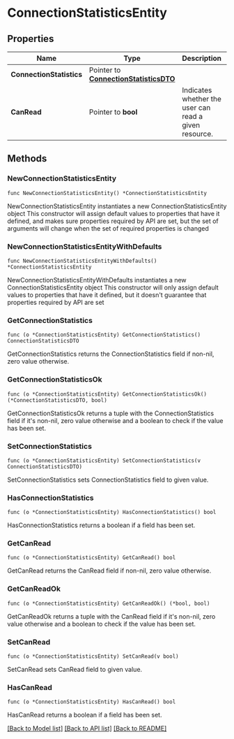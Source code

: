 # ConnectionStatisticsEntity

## Properties

Name | Type | Description | Notes
------------ | ------------- | ------------- | -------------
**ConnectionStatistics** | Pointer to [**ConnectionStatisticsDTO**](ConnectionStatisticsDTO.md) |  | [optional] 
**CanRead** | Pointer to **bool** | Indicates whether the user can read a given resource. | [optional] [readonly] 

## Methods

### NewConnectionStatisticsEntity

`func NewConnectionStatisticsEntity() *ConnectionStatisticsEntity`

NewConnectionStatisticsEntity instantiates a new ConnectionStatisticsEntity object
This constructor will assign default values to properties that have it defined,
and makes sure properties required by API are set, but the set of arguments
will change when the set of required properties is changed

### NewConnectionStatisticsEntityWithDefaults

`func NewConnectionStatisticsEntityWithDefaults() *ConnectionStatisticsEntity`

NewConnectionStatisticsEntityWithDefaults instantiates a new ConnectionStatisticsEntity object
This constructor will only assign default values to properties that have it defined,
but it doesn't guarantee that properties required by API are set

### GetConnectionStatistics

`func (o *ConnectionStatisticsEntity) GetConnectionStatistics() ConnectionStatisticsDTO`

GetConnectionStatistics returns the ConnectionStatistics field if non-nil, zero value otherwise.

### GetConnectionStatisticsOk

`func (o *ConnectionStatisticsEntity) GetConnectionStatisticsOk() (*ConnectionStatisticsDTO, bool)`

GetConnectionStatisticsOk returns a tuple with the ConnectionStatistics field if it's non-nil, zero value otherwise
and a boolean to check if the value has been set.

### SetConnectionStatistics

`func (o *ConnectionStatisticsEntity) SetConnectionStatistics(v ConnectionStatisticsDTO)`

SetConnectionStatistics sets ConnectionStatistics field to given value.

### HasConnectionStatistics

`func (o *ConnectionStatisticsEntity) HasConnectionStatistics() bool`

HasConnectionStatistics returns a boolean if a field has been set.

### GetCanRead

`func (o *ConnectionStatisticsEntity) GetCanRead() bool`

GetCanRead returns the CanRead field if non-nil, zero value otherwise.

### GetCanReadOk

`func (o *ConnectionStatisticsEntity) GetCanReadOk() (*bool, bool)`

GetCanReadOk returns a tuple with the CanRead field if it's non-nil, zero value otherwise
and a boolean to check if the value has been set.

### SetCanRead

`func (o *ConnectionStatisticsEntity) SetCanRead(v bool)`

SetCanRead sets CanRead field to given value.

### HasCanRead

`func (o *ConnectionStatisticsEntity) HasCanRead() bool`

HasCanRead returns a boolean if a field has been set.


[[Back to Model list]](../README.md#documentation-for-models) [[Back to API list]](../README.md#documentation-for-api-endpoints) [[Back to README]](../README.md)


